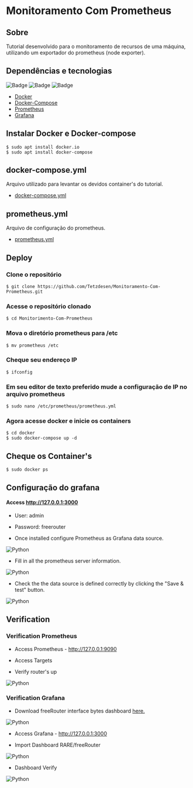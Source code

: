 # Monitoramento Com Prometheus

## Sobre
Tutorial desenvolvido para o monitoramento de recursos de uma máquina, utilizando um exportador do prometheus (node exporter).

## Dependências e tecnologias
![Badge](https://img.shields.io/static/v1?label=DOCKER&message=DOCKER&color=blue&style=for-the-badge&logo=DOCKER)
![Badge](https://img.shields.io/static/v1?label=Prometheus&message=Prometheus&color=blue&style=for-the-badge&logo=PROMETHEUS)
![Badge](https://img.shields.io/static/v1?label=Grafana&message=Grafana&color=blue&style=for-the-badge&logo=GRAFANA)
- [Docker](https://www.docker.com/)
- [Docker-Compose](https://docs.docker.com/compose/)
- [Prometheus](https://prometheus.io/)
- [Grafana](https://grafana.com/grafana/)


## Instalar Docker e Docker-compose
```
$ sudo apt install docker.io
$ sudo apt install docker-compose
```

## docker-compose.yml
Arquivo utilizado para levantar os devidos container's do tutorial.
- [docker-compose.yml](https://github.com/Tetzdesen/Monitoramento-Com-Prometheus/blob/main/docker/docker-compose.yml)

## prometheus.yml
Arquivo de configuração do prometheus.
- [prometheus.yml](https://github.com/Tetzdesen/Monitoramento-Com-Prometheus/blob/main/prometheus/prometheus.yml)
## Deploy
### Clone o repositório
```
$ git clone https://github.com/Tetzdesen/Monitoramento-Com-Prometheus.git
```

### Acesse o repositório clonado
```
$ cd Monitorimento-Com-Prometheus
```

### Mova o diretório prometheus para /etc
```
$ mv prometheus /etc
```

### Cheque seu endereço IP

```
$ ifconfig
```

### Em seu editor de texto preferido mude a configuração de IP no arquivo prometheus

```
$ sudo nano /etc/prometheus/prometheus.yml
```

### Agora acesse docker e inicie os containers

```
$ cd docker
$ sudo docker-compose up -d
```

## Cheque os Container's
```
$ sudo docker ps
```

## Configuração do grafana
#### Access http://127.0.0.1:3000 
- User: admin 
- Password: freerouter

- Once installed configure Prometheus as Grafana data source.
<div style='display: inline-block'>
   <img align="center" alt="Python" src='img-grafana/img-01.png' />
</div>

</br>

- Fill in all the prometheus server information.
<div style='display: inline-block'>
   <img align="center" alt="Python" src='img-grafana/img-02.png' />
</div>

</br>

- Check the the data source is defined correctly by clicking the "Save & test" button.
<div style='display: inline-block'>
   <img align="center" alt="Python" src='img-grafana/img-03.png' />
</div>

</br>

## Verification

### Verification Prometheus
- Access Prometheus - http://127.0.0.1:9090

- Access Targets

- Verify router's up

<div style='display: inline-block'>
   <img align="center" alt="Python" src='img-grafana/img-05.png' />
</div>

</br>

### Verification Grafana

- Download freeRouter interface bytes dashboard [here.](https://grafana.com/grafana/dashboards/13153)
<div style='display: inline-block'>
   <img align="center" alt="Python" src='img-grafana/img-06.png' />
</div>

</br>

- Access Grafana - http://127.0.0.1:3000


- Import Dashboard RARE/freeRouter 
<div style='display: inline-block'>
   <img align="center" alt="Python" src='img-grafana/img-07.png' />
</div>

</br>

- Dashboard Verify
<div style='display: inline-block'>
   <img align="center" alt="Python" src='img-grafana/img-08.png' />
</div>






